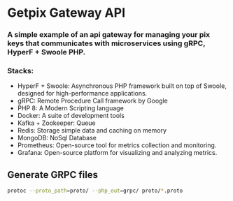 # Getpix Gateway API

### A simple example of an api gateway for managing your pix keys that communicates with microservices using gRPC, HyperF + Swoole PHP. 

### Stacks:
- HyperF + Swoole: Asynchronous PHP framework built on top of Swoole, designed for high-performance applications.
- gRPC: Remote Procedure Call framework by Google
- PHP 8: A Modern Scripting language
- Docker: A suite of development tools
- Kafka + Zookeeper: Queue
- Redis: Storage simple data and caching on memory
- MongoDB: NoSql Database
- Prometheus: Open-source tool for metrics collection and monitoring.
- Grafana: Open-source platform for visualizing and analyzing metrics.

## Generate GRPC files
```bash
protoc --proto_path=proto/ --php_out=grpc/ proto/*.proto
